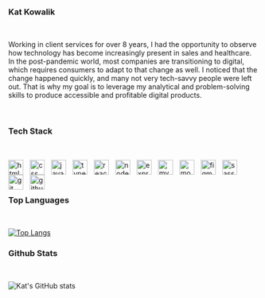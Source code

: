 ### Kat Kowalik
<p>&nbsp;</p>
Working in client services for over 8 years, I had the opportunity to observe how technology has become increasingly present in sales and healthcare. In the post-pandemic world, most companies are transitioning to digital, which requires consumers to adapt to that change as well. I noticed that the change happened quickly, and many not very tech-savvy people were left out. That is why my goal is to leverage my analytical and problem-solving skills to produce accessible and profitable digital products.
<p>&nbsp;</p>

### Tech Stack
<p>&nbsp;</p>
<img align="left" alt="html icon" width="30px" style="padding-right:10px;" src="https://cdn.jsdelivr.net/gh/devicons/devicon/icons/html5/html5-original-wordmark.svg"/>
<img align="left" alt="css icon" width="30px" style="padding-right:10px;" src="https://cdn.jsdelivr.net/gh/devicons/devicon/icons/css3/css3-original-wordmark.svg"/>
<img align="left" alt="javascript icon" width="30px" style="padding-right:10px;" src="https://cdn.jsdelivr.net/gh/devicons/devicon/icons/javascript/javascript-original.svg"/>
<img align="left" alt="typescript icon" width="30px" style="padding-right:10px;" src="https://cdn.jsdelivr.net/gh/devicons/devicon/icons/typescript/typescript-original.svg"/>
<img align="left" alt="react icon" width="30px" style="padding-right:10px;" src="https://cdn.jsdelivr.net/gh/devicons/devicon/icons/react/react-original.svg"/>
<img align="left" alt="node icon" width="30px" style="padding-right:10px;" src="https://cdn.jsdelivr.net/gh/devicons/devicon/icons/nodejs/nodejs-original.svg"/>
<img align="left" alt="express icon" width="30px" style="padding-right:10px;" src="https://cdn.jsdelivr.net/gh/devicons/devicon/icons/express/express-original.svg"/>
<img align="left" alt="mysql icon" width="30px" style="padding-right:10px;" src="https://cdn.jsdelivr.net/gh/devicons/devicon/icons/mysql/mysql-original-wordmark.svg"/>
<img align="left" alt="mongoDB icon" width="30px" style="padding-right:10px;" src="https://cdn.jsdelivr.net/gh/devicons/devicon/icons/mongodb/mongodb-original.svg"/>
<img align="left" alt="figma icon" width="30px" style="padding-right:10px;" src="https://cdn.jsdelivr.net/gh/devicons/devicon/icons/figma/figma-original.svg"/>
<img align="left" alt="sass icon" width="30px" style="padding-right:10px;" src="https://cdn.jsdelivr.net/gh/devicons/devicon/icons/sass/sass-original.svg"/>
<img align="left" alt="git icon" width="30px" style="padding-right:10px;" src="https://cdn.jsdelivr.net/gh/devicons/devicon/icons/git/git-original.svg"/>
<img align="left" alt="github icon" width="30px" style="padding-right:10px;" src="https://cdn.jsdelivr.net/gh/devicons/devicon/icons/github/github-original.svg"/>

<p>&nbsp;</p>
<p>&nbsp;</p>

### Top Languages 
<p>&nbsp;</p>

[![Top Langs](https://github-readme-stats.vercel.app/api/top-langs/?username=KatKowalik&theme=buefy)](https://github.com/KatKowalik/github-readme-stats)


### Github Stats
<p>&nbsp;</p>

![Kat's GitHub stats](https://github-readme-stats.vercel.app/api?username=KatKowalik&show_icons=true&theme=buefy)
